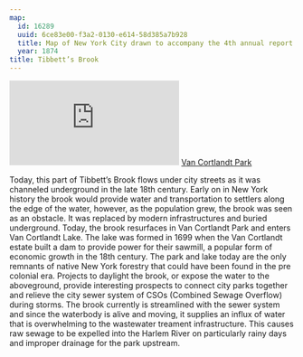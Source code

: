 ```yaml
---
map:
  id: 16289
  uuid: 6ce83e00-f3a2-0130-e614-58d385a7b928
  title: Map of New York City drawn to accompany the 4th annual report of the Health Department
  year: 1874
title: Tibbett’s Brook
---
```


![](https://images.nypl.org/index.php?id=1509469&t=w)
<a href="https://digitalcollections.nypl.org/items/510d47e2-05c0-a3d9-e040-e00a18064a99">Van Cortlandt Park</a>

Today, this part of Tibbett’s Brook flows under city streets as it was channeled underground in the late 18th century. Early on in New York history the brook would provide water and transportation to settlers along the edge of the water, however, as the population grew, the brook was seen as an obstacle. It was replaced by modern infrastructures and buried underground. Today, the brook resurfaces in Van Cortlandt Park and enters Van Cortlandt Lake. The lake was formed in 1699 when the Van Cortlandt estate built a dam to provide power for their sawmill, a popular form of economic growth in the 18th century. The park and lake today are the only remnants of native New York forestry that could have been found in the pre colonial era. Projects to daylight the brook, or expose the water to the aboveground, provide interesting prospects to connect city parks together and relieve the city sewer system of CSOs (Combined Sewage Overflow) during storms. The brook currently is streamlined with the sewer system and since the waterbody is alive and moving, it supplies an influx of water that is overwhelming to the wastewater treament infrastructure. This causes raw sewage to be expelled into the Harlem River on particularly rainy days and improper drainage for the park upstream.



